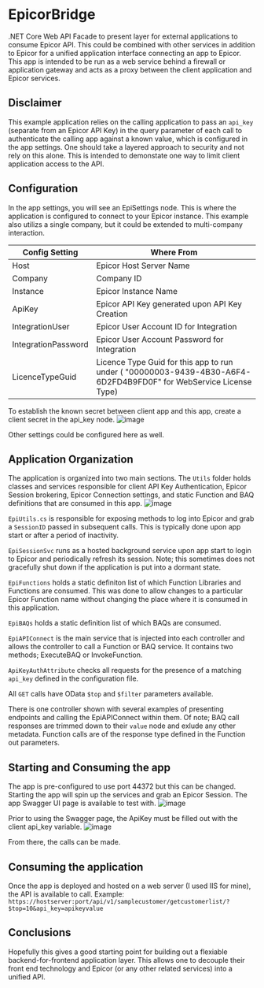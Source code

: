 # EpicorBridge
.NET Core Web API Facade to present layer for external applications to consume Epicor API. This could be combined with other services in addition to Epicor for a unified application interface connecting an app to Epicor. This app is intended to be run as a web service behind a firewall or application gateway and acts as a proxy between the client application and Epicor services. 

## Disclaimer

This example application relies on the calling application to pass an ```api_key``` (separate from an Epicor API Key) in the query parameter of each call to authenticate the calling app against a known value, which is configured in the app settings. One should take a layered approach to security and not rely on this alone. This is intended to demonstate one way to limit client application access to the API. 

## Configuration

In the app settings, you will see an EpiSettings node. This is where the application is configured to connect to your Epicor instance. 
This example also utilizs a single company, but it could be extended to multi-company interaction. 

Config Setting  | Where From
------------- | -------------
Host  | Epicor Host Server Name
Company | Company ID
Instance | Epicor Instance Name
ApiKey | Epicor API Key generated upon API Key Creation
IntegrationUser | Epicor User Account ID for Integration
IntegrationPassword | Epicor User Account Password for Integration
LicenceTypeGuid | Licence Type Guid for this app to run under ( "00000003-9439-4B30-A6F4-6D2FD4B9FD0F" for WebService License Type)

To establish the known secret between client app and this app, create a client secret in the api_key node.
![image](https://user-images.githubusercontent.com/23319293/183756710-ff119f33-73fb-45cc-9cb9-b0239e8d35d3.png)

Other settings could be configured here as well.

## Application Organization
The application is organized into two main sections. The ```Utils``` folder holds classes and services responsible for client API Key Authentication, Epicor Session brokering, Epicor Connection settings, and static Function and BAQ definitions that are consumed in this app. 
![image](https://user-images.githubusercontent.com/23319293/183758153-fbfe6150-d15f-43d8-950c-6f66ee0535d5.png)


```EpiUtils.cs``` is responsible for exposing methods to log into Epicor and grab a ```SessionID``` passed in subsequent calls. This is typically done upon app start or after a period of inactivity. 

```EpiSessionSvc``` runs as a hosted background service upon app start to login to Epicor and periodically refresh its session. Note; this sometimes does not gracefully shut down if the application is put into a dormant state. 

```EpiFunctions``` holds a static definiton list of which Function Libraries and Functions are consumed. This was done to allow changes to a particular Epicor Function name without changing the place where it is consumed in this application.

```EpiBAQs``` holds a static definition list of which BAQs are consumed. 

```EpiAPIConnect``` is the main service that is injected into each controller and allows the controller to call a Function or BAQ service. It contains two methods; ExecuteBAQ or InvokeFunction.

```ApiKeyAuthAttribute``` checks all requests for the presence of a matching ```api_key``` defined in the configuration file. 

All ```GET``` calls have OData ```$top``` and ```$filter``` parameters available.

There is one controller shown with several examples of presenting endpoints and calling the EpiAPIConnect within them. 
Of note; BAQ call responses are trimmed down to their ```value``` node and exlude any other metadata. Function calls are of the response type defined in the Function out parameters. 

## Starting and Consuming the app
The app is pre-configured to use port 44372 but this can be changed. Starting the app will spin up the services and grab an Epicor Session. The app Swagger UI page is available to test with. 
![image](https://user-images.githubusercontent.com/23319293/183768367-f5945fb7-bc7e-4d8a-9056-137535dc348c.png)

Prior to using the Swagger page, the ApiKey must be filled out with the client api_key variable. 
![image](https://user-images.githubusercontent.com/23319293/183768424-cbefcaf3-10c4-4ed7-9a30-561669abc3b7.png)

From there, the calls can be made. 

## Consuming the application
Once the app is deployed and hosted on a web server (I used IIS for mine), the API is available to call. 
Example:
`https://hostserver:port/api/v1/samplecustomer/getcustomerlist/?$top=10&api_key=apikeyvalue`

## Conclusions
Hopefully this gives a good starting point for building out a flexiable backend-for-frontend application layer. This allows one to decouple their front end technology and Epicor (or any other related services) into a unified API. 


